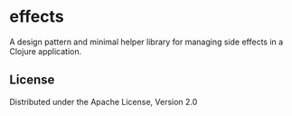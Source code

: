 # effects

A design pattern and minimal helper library for managing side effects in a
Clojure application.

## License

Distributed under the Apache License, Version 2.0
